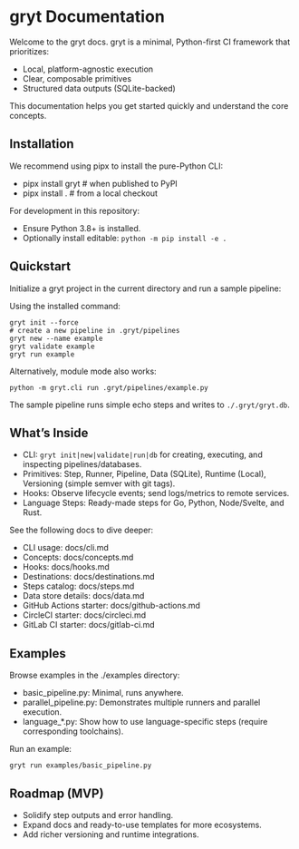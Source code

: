 # gryt Documentation

Welcome to the gryt docs. gryt is a minimal, Python-first CI framework that prioritizes:
- Local, platform-agnostic execution
- Clear, composable primitives
- Structured data outputs (SQLite-backed)

This documentation helps you get started quickly and understand the core concepts.

## Installation

We recommend using pipx to install the pure-Python CLI:

- pipx install gryt  # when published to PyPI
- pipx install .     # from a local checkout

For development in this repository:
- Ensure Python 3.8+ is installed.
- Optionally install editable: `python -m pip install -e .`

## Quickstart

Initialize a gryt project in the current directory and run a sample pipeline:

Using the installed command:
```
gryt init --force
# create a new pipeline in .gryt/pipelines
gryt new --name example
gryt validate example
gryt run example
```

Alternatively, module mode also works:
```
python -m gryt.cli run .gryt/pipelines/example.py
```

The sample pipeline runs simple echo steps and writes to `./.gryt/gryt.db`.

## What’s Inside

- CLI: `gryt init|new|validate|run|db` for creating, executing, and inspecting pipelines/databases.
- Primitives: Step, Runner, Pipeline, Data (SQLite), Runtime (Local), Versioning (simple semver with git tags).
- Hooks: Observe lifecycle events; send logs/metrics to remote services.
- Language Steps: Ready-made steps for Go, Python, Node/Svelte, and Rust.

See the following docs to dive deeper:
- CLI usage: docs/cli.md
- Concepts: docs/concepts.md
- Hooks: docs/hooks.md
- Destinations: docs/destinations.md
- Steps catalog: docs/steps.md
- Data store details: docs/data.md
- GitHub Actions starter: docs/github-actions.md
- CircleCI starter: docs/circleci.md
- GitLab CI starter: docs/gitlab-ci.md

## Examples

Browse examples in the ./examples directory:
- basic_pipeline.py: Minimal, runs anywhere.
- parallel_pipeline.py: Demonstrates multiple runners and parallel execution.
- language_*.py: Show how to use language-specific steps (require corresponding toolchains).

Run an example:
```
gryt run examples/basic_pipeline.py
```

## Roadmap (MVP)
- Solidify step outputs and error handling.
- Expand docs and ready-to-use templates for more ecosystems.
- Add richer versioning and runtime integrations.
